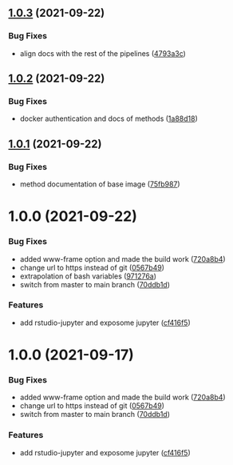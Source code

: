 ## [1.0.3](https://github.com/datashield/docker-jupyter-rstudio-base/compare/@datashield/rstudio-jupyter-v1.0.2...@datashield/rstudio-jupyter-v1.0.3) (2021-09-22)


### Bug Fixes

* align docs with the rest of the pipelines ([4793a3c](https://github.com/datashield/docker-jupyter-rstudio-base/commit/4793a3c0cdf1c3ed2e716aae93d553b55df8bc7e))

## [1.0.2](https://github.com/datashield/docker-jupyter-rstudio-base/compare/@datashield/rstudio-jupyter-v1.0.1...@datashield/rstudio-jupyter-v1.0.2) (2021-09-22)


### Bug Fixes

* docker authentication and docs of methods ([1a88d18](https://github.com/datashield/docker-jupyter-rstudio-base/commit/1a88d18d98b62362aedffcc47ba747490fc793ad))

## [1.0.1](https://github.com/datashield/docker-jupyter-rstudio-base/compare/@datashield/rstudio-jupyter-v1.0.0...@datashield/rstudio-jupyter-v1.0.1) (2021-09-22)


### Bug Fixes

* method documentation of base image ([75fb987](https://github.com/datashield/docker-jupyter-rstudio-base/commit/75fb987291a87221157893ef84d150922dd2547b))

# 1.0.0 (2021-09-22)


### Bug Fixes

* added www-frame option and made the build work ([720a8b4](https://github.com/datashield/docker-jupyter-rstudio-base/commit/720a8b4e8331440b0baa9e19f5b9ee114d17fe32))
* change url to https instead of git ([0567b49](https://github.com/datashield/docker-jupyter-rstudio-base/commit/0567b496ecd84a684fe6bf74879d6348d16f3be9))
* extrapolation of bash variables ([971276a](https://github.com/datashield/docker-jupyter-rstudio-base/commit/971276a96e3af2fb06f18c21f3c24c3237b74e06))
* switch from master to main branch ([70ddb1d](https://github.com/datashield/docker-jupyter-rstudio-base/commit/70ddb1dc4a3edeef5138303c2379159c0d8d4c73))


### Features

* add rstudio-jupyter and exposome jupyter ([cf416f5](https://github.com/datashield/docker-jupyter-rstudio-base/commit/cf416f5aefae387c716a864b4d3894549c6205f6))

# 1.0.0 (2021-09-17)


### Bug Fixes

* added www-frame option and made the build work ([720a8b4](https://github.com/datashield/docker-jupyter-rstudio-base/commit/720a8b4e8331440b0baa9e19f5b9ee114d17fe32))
* change url to https instead of git ([0567b49](https://github.com/datashield/docker-jupyter-rstudio-base/commit/0567b496ecd84a684fe6bf74879d6348d16f3be9))
* switch from master to main branch ([70ddb1d](https://github.com/datashield/docker-jupyter-rstudio-base/commit/70ddb1dc4a3edeef5138303c2379159c0d8d4c73))


### Features

* add rstudio-jupyter and exposome jupyter ([cf416f5](https://github.com/datashield/docker-jupyter-rstudio-base/commit/cf416f5aefae387c716a864b4d3894549c6205f6))
